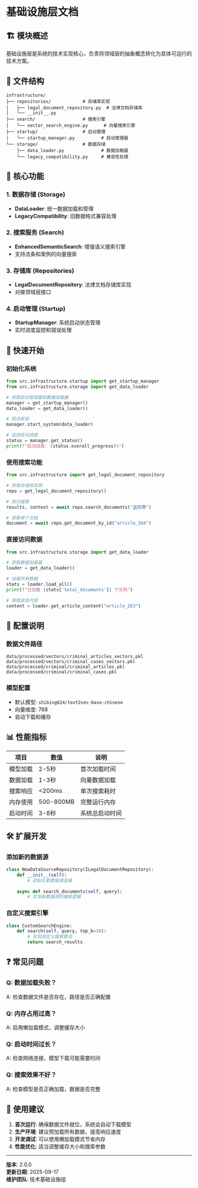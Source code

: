 # 基础设施层文档

## 🏗️ 模块概述
基础设施层是系统的技术实现核心，负责将领域层的抽象概念转化为具体可运行的技术方案。

## 📁 文件结构
```
infrastructure/
├── repositories/            # 存储库实现
│   ├── legal_document_repository.py  # 法律文档存储库
│   └── __init__.py
├── search/                  # 搜索引擎
│   └── vector_search_engine.py      # 向量搜索引擎
├── startup/                 # 启动管理
│   └── startup_manager.py          # 启动管理器
└── storage/                 # 数据存储
    ├── data_loader.py              # 数据加载器
    └── legacy_compatibility.py     # 兼容性处理
```

## 🎯 核心功能

### 1. 数据存储 (Storage)
- **DataLoader**: 统一数据加载和管理
- **LegacyCompatibility**: 旧数据格式兼容处理

### 2. 搜索服务 (Search)  
- **EnhancedSemanticSearch**: 增强语义搜索引擎
- 支持法条和案例的向量搜索

### 3. 存储库 (Repositories)
- **LegalDocumentRepository**: 法律文档存储库实现
- 对接领域层接口

### 4. 启动管理 (Startup)
- **StartupManager**: 系统启动状态管理
- 实时进度监控和错误处理

## 🚀 快速开始

### 初始化系统
```python
from src.infrastructure.startup import get_startup_manager
from src.infrastructure.storage import get_data_loader

# 获取启动管理器和数据加载器
manager = get_startup_manager()
data_loader = get_data_loader()

# 启动系统
manager.start_system(data_loader)

# 监控启动进度
status = manager.get_status()
print(f"启动进度: {status.overall_progress}%")
```

### 使用搜索功能
```python
from src.infrastructure import get_legal_document_repository

# 获取存储库实例
repo = get_legal_document_repository()

# 执行搜索
results, context = await repo.search_documents("盗窃罪")

# 获取单个文档
document = await repo.get_document_by_id("article_264")
```

### 直接访问数据
```python
from src.infrastructure.storage import get_data_loader

# 获取数据加载器
loader = get_data_loader()

# 加载所有数据
stats = loader.load_all()
print(f"已加载 {stats['total_documents']} 个文档")

# 获取具体内容
content = loader.get_article_content("article_263")
```

## 🔧 配置说明

### 数据文件路径
```
data/processed/vectors/criminal_articles_vectors.pkl
data/processed/vectors/criminal_cases_vectors.pkl  
data/processed/criminal/criminal_articles.pkl
data/processed/criminal/criminal_cases.pkl
```

### 模型配置
- 默认模型: `shibing624/text2vec-base-chinese`
- 向量维度: 768
- 自动下载和缓存

## 📊 性能指标

| 项目 | 数值 | 说明 |
|------|------|------|
| 模型加载 | 2-5秒 | 首次加载时间 |
| 数据加载 | 1-3秒 | 向量数据加载 |
| 搜索响应 | <200ms | 单次搜索耗时 |
| 内存使用 | 500-800MB | 完整运行内存 |
| 启动时间 | 3-8秒 | 系统总启动时间 |

## 🛠️ 扩展开发

### 添加新的数据源
```python
class NewDataSourceRepository(ILegalDocumentRepository):
    def __init__(self):
        # 初始化新数据源连接
        
    async def search_documents(self, query):
        # 实现新数据源的搜索逻辑
```

### 自定义搜索引擎
```python
class CustomSearchEngine:
    def search(self, query, top_k=10):
        # 实现自定义搜索算法
        return search_results
```

## ❓ 常见问题

### Q: 数据加载失败？
A: 检查数据文件是否存在，路径是否正确配置

### Q: 内存占用过高？
A: 启用懒加载模式，调整缓存大小

### Q: 启动时间过长？
A: 检查网络连接，模型下载可能需要时间

### Q: 搜索效果不好？
A: 检查模型是否正确加载，数据是否完整

## 📝 使用建议

1. **首次运行**: 确保数据文件就位，系统会自动下载模型
2. **生产环境**: 建议预加载所有数据，提高响应速度
3. **开发调试**: 可以使用懒加载模式节省内存
4. **性能优化**: 适当调整缓存大小和搜索参数

---
**版本**: 2.0.0  
**更新日期**: 2025-09-17  
**维护团队**: 技术基础设施组
